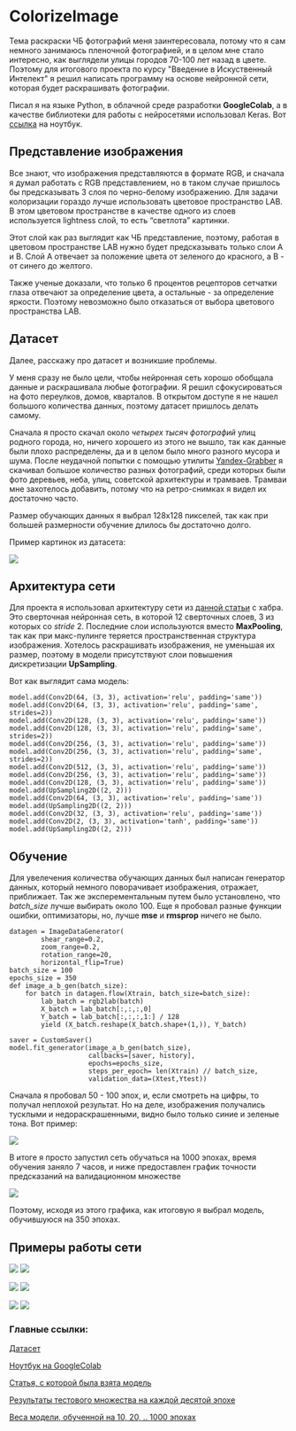 # ColorizeImage
 Тема раскраски ЧБ фотографий меня заинтересовала, потому что я сам немного занимаюсь пленочной фотографией, и в целом мне стало интересно, как выглядели улицы городов 70-100 лет назад в цвете. Поэтому для итогового проекта по курсу "Введение в Искуственный Интелект" я решил написать программу на основе нейронной сети, которая будет раскрашивать фотографии.

Писал я на языке Python, в облачной среде разработки __GoogleColab__, а в качестве библиотеки для работы с нейросетями использовал Keras. Вот [ссылка](https://colab.research.google.com/drive/1dEFVyyml8uKbmKvZvf9PruGpkG0Hyqws?usp=sharing) на ноутбук.
## Представление изображения
Все знают, что изображения представляются в формате RGB, и сначала я думал работать с RGB представлением, но в таком случае пришлось бы предсказывать 3 слоя по черно-белому изображению. Для задачи колоризации гораздо лучше использовать цветовое пространство LAB.
В этом цветовом пространстве в качестве одного из слоев используется lightness слой, то есть “светлота” картинки.

Этот слой как раз выглядит как ЧБ представление, поэтому, работая в цветовом пространстве LAB нужно будет предсказывать только слои A и B.
Слой А отвечает за положение цвета от зеленого до красного, а B - от синего до желтого. 

Также ученые доказали, что только 6 процентов рецепторов сетчатки глаза отвечают за определение цвета, а остальные - за определение яркости. Поэтому невозможно было отказаться от выбора цветового пространства LAB.
## Датасет
Далее, расскажу про датасет и возникшие проблемы. 

У меня сразу не было цели, чтобы нейронная сеть хорошо обобщала данные и раскрашивала любые фотографии. Я решил сфокусироваться на фото переулков, домов, кварталов. В открытом доступе я не нашел большого количества данных, поэтому датасет пришлось делать самому.

Сначала я просто скачал около *четырех тысяч фотографий* улиц родного города, но, ничего хорошего из этого не вышло, так как данные были плохо распределены, да и в целом было много разного мусора и шума. После неудачной попытки с помощью утилиты [Yandex-Grabber](http://ufahameleon.ru/soft.aspx?id=2) я скачивал большое количество разных фотографий, среди которых были фото деревьев, неба, улиц, советской архитектуры и трамваев. Трамваи мне захотелось добавить, потому что на ретро-снимках я видел их достаточно часто.

Размер обучающих данных я выбрал 128x128 пикселей, так как при большей размерности обучение длилось бы достаточно долго. 

Пример картинок из датасета:

![](https://github.com/IlyaKuprik/ColorizeImage/blob/main/images/train_example.jpg)

## Архитектура сети
Для проекта я использовал архитектуру сети из [данной статьи](https://habr.com/ru/company/nix/blog/342388/) с хабра. Это сверточная нейронная сеть, в которой 12 сверточных слоев, 3 из которых со _stride_ 2. Последние слои используются вместо __MaxPooling__, так как при макс-пулинге теряется пространственная структура изображения. Хотелось раскрашивать изображения, не уменьшая их размер, поэтому в модели присутствуют слои повышения дискретизации __UpSampling__.

Вот как выглядит сама модель:

```
model.add(Conv2D(64, (3, 3), activation='relu', padding='same'))
model.add(Conv2D(64, (3, 3), activation='relu', padding='same', strides=2))
model.add(Conv2D(128, (3, 3), activation='relu', padding='same'))
model.add(Conv2D(128, (3, 3), activation='relu', padding='same', strides=2))
model.add(Conv2D(256, (3, 3), activation='relu', padding='same'))
model.add(Conv2D(256, (3, 3), activation='relu', padding='same', strides=2))
model.add(Conv2D(512, (3, 3), activation='relu', padding='same'))
model.add(Conv2D(256, (3, 3), activation='relu', padding='same'))
model.add(Conv2D(128, (3, 3), activation='relu', padding='same'))
model.add(UpSampling2D((2, 2)))
model.add(Conv2D(64, (3, 3), activation='relu', padding='same'))
model.add(UpSampling2D((2, 2)))
model.add(Conv2D(32, (3, 3), activation='relu', padding='same'))
model.add(Conv2D(2, (3, 3), activation='tanh', padding='same'))
model.add(UpSampling2D((2, 2)))
```

## Обучение
Для увелечения количества обучающих данных был написан генератор данных, который немного поворачивает изображения, отражает, приближает. Так же эксперементальным путем было установлено, что *batch_size* лучше выбирать около 100. Еще я пробовал разные функции ошибки, оптимизаторы, но, лучше __mse__ и __rmsprop__ ничего не было. 

```
datagen = ImageDataGenerator(
        shear_range=0.2,
        zoom_range=0.2,
        rotation_range=20,
        horizontal_flip=True)
batch_size = 100
epochs_size = 350 
def image_a_b_gen(batch_size):
    for batch in datagen.flow(Xtrain, batch_size=batch_size):
        lab_batch = rgb2lab(batch)
        X_batch = lab_batch[:,:,:,0]
        Y_batch = lab_batch[:,:,:,1:] / 128
        yield (X_batch.reshape(X_batch.shape+(1,)), Y_batch)
        
saver = CustomSaver()        
model.fit_generator(image_a_b_gen(batch_size),
                    callbacks=[saver, history],
                    epochs=epochs_size,
                    steps_per_epoch= len(Xtrain) // batch_size,
                    validation_data=(Xtest,Ytest))
```

Сначала я пробовал 50 - 100 эпох, и, если смотреть на цифры, то получал неплохой результат. Но на деле, изображения получались тусклыми и недораскрашенными, видно было только синие и зеленые тона. Вот пример:

![](https://github.com/IlyaKuprik/ColorizeImage/blob/main/images/40pervomayka.jpg)

В итоге я просто запустил сеть обучаться на 1000 эпохах, время обучения заняло 7 часов, и ниже предоставлен график точности предсказаний на валидационном множестве
 
![](https://github.com/IlyaKuprik/ColorizeImage/blob/main/images/study_graphic.png)

Поэтому, исходя из этого графика, как итоговую я выбрал модель, обучившуюся на 350 эпохах.

## Примеры работы сети

![](https://github.com/IlyaKuprik/ColorizeImage/blob/main/images/dom.jpg)
![](https://github.com/IlyaKuprik/ColorizeImage/blob/main/images/350_dom.jpg)

![](https://github.com/IlyaKuprik/ColorizeImage/blob/main/images/moscow.jpg)
![](https://github.com/IlyaKuprik/ColorizeImage/blob/main/images/350_moscow.jpg)

![](https://github.com/IlyaKuprik/ColorizeImage/blob/main/images/pervomayka.jpg)
![](https://github.com/IlyaKuprik/ColorizeImage/blob/main/images/350_pervomayka.jpg)


### Главные ссылки:

[Датасет](https://drive.google.com/file/d/16810f_ik9T_3iVPwIuSeUm0bPatIkouv/view?usp=sharing)

[Ноутбук на GoogleColab](https://colab.research.google.com/drive/1dEFVyyml8uKbmKvZvf9PruGpkG0Hyqws?usp=sharing) 

[Статья, с которой была взята модель](https://habr.com/ru/company/nix/blog/342388/)

[Результаты тестового множества на каждой десятой эпохе](https://drive.google.com/drive/folders/1-j-Cj_Vt4wGw_gNAZu6O1aFECH9RM4xY?usp=sharing)

[Веса модели, обученной на 10, 20, .. 1000 эпохах](https://drive.google.com/drive/folders/1BBzOgCe8DfgWuObDbm4u553AbannysWv?usp=sharing)
